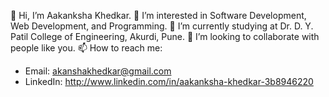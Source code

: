 
<!--
**aakanksha7719/aakanksha7719** is a ✨ _special_ ✨ repository because its `README.md` (this file) appears on your GitHub profile.

Here are some ideas to get you started:

- 🔭 I’m currently working on ...
- 🌱 I’m currently learning ...
- 👯 I’m looking to collaborate on ...
- 🤔 I’m looking for help with ...
- 💬 Ask me about ...
- 📫 How to reach me: ...
- 😄 Pronouns: ...
- ⚡ Fun fact: ...
-->

👋 Hi, I’m Aakanksha Khedkar.
👀 I’m interested in Software Development, Web Development, and Programming.
🌱 I’m currently studying at Dr. D. Y. Patil College of Engineering, Akurdi, Pune.
💞️ I’m looking to collaborate with people like you.
📫 How to reach me:
- Email: akanshakhedkar@gmail.com
- LinkedIn: http://www.linkedin.com/in/aakanksha-khedkar-3b8946220
